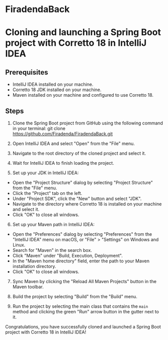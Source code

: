 # FiradendaBack

# Cloning and launching a Spring Boot project with Corretto 18 in IntelliJ IDEA

## Prerequisites

- IntelliJ IDEA installed on your machine.
- Corretto 18 JDK installed on your machine.
- Maven installed on your machine and configured to use Corretto 18.

## Steps

1. Clone the Spring Boot project from GitHub using the following command in your terminal:  git clone https://github.com/Firadenda/FiradendaBack.git

2. Open IntelliJ IDEA and select "Open" from the "File" menu.

3. Navigate to the root directory of the cloned project and select it.

4. Wait for IntelliJ IDEA to finish loading the project.

5. Set up your JDK in IntelliJ IDEA:

- Open the "Project Structure" dialog by selecting "Project Structure" from the "File" menu.
- Click the "Project" tab on the left.
- Under "Project SDK", click the "New" button and select "JDK".
- Navigate to the directory where Corretto 18 is installed on your machine and select it.
- Click "OK" to close all windows.

6. Set up your Maven path in IntelliJ IDEA:

- Open the "Preferences" dialog by selecting "Preferences" from the "IntelliJ IDEA" menu on macOS, or "File" > "Settings" on Windows and Linux.
- Search for "Maven" in the search box.
- Click "Maven" under "Build, Execution, Deployment".
- In the "Maven home directory" field, enter the path to your Maven installation directory.
- Click "OK" to close all windows.

7. Sync Maven by clicking the "Reload All Maven Projects" button in the Maven toolbar.

8. Build the project by selecting "Build" from the "Build" menu.

9. Run the project by selecting the main class that contains the `main` method and clicking the green "Run" arrow button in the gutter next to it.

Congratulations, you have successfully cloned and launched a Spring Boot project with Corretto 18 in IntelliJ IDEA!
